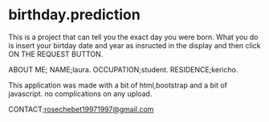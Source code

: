 # birthday.prediction
This is a project that can tell you the exact day you were born.
What you do is insert your birtday date and year as insructed in the display and then click ON THE REQUEST BUTTON.



ABOUT ME;
    NAME;laura.
    OCCUPATION;student.
    RESIDENCE;kericho.
    
    
This application was made with a bit of html,bootstrap and a bit of javascript. no complications on any upload.

CONTACT;rosechebet19971997@gmail.com
